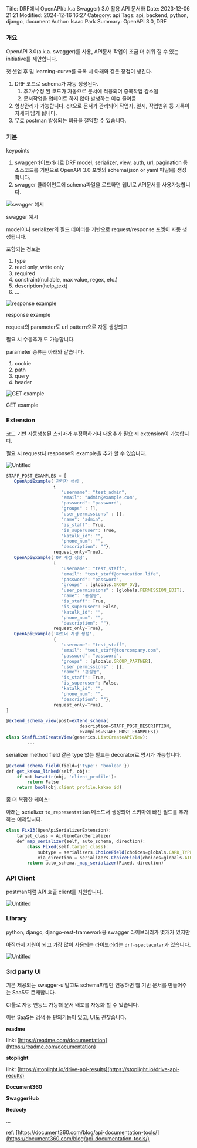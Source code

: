 Title: DRF에서 OpenAPI(a.k.a Swagger) 3.0 활용 API 문서화
Date: 2023-12-06 21:21
Modified: 2024-12-16 16:27
Category: api
Tags: api, backend, python, django, document
Author: Isaac Park
Summary: OpenAPI 3.0, DRF



### 개요

OpenAPI 3.0(a.k.a. swagger)를 사용, API문서 작업이 조금 더 쉬워 질 수 있는 initiative를 제안합니다.

첫 셋업 후 및 learning-curve를 극복 시 아래와 같은 장점이 생긴다.

1. DRF 코드로 schema가 자동 생성된다.
    1. 추가/수정 된 코드가 자동으로 문서에 적용되어 중복작업 감소됨
    2. 문서작업을 업데이트 하지 않아 발생하는 이슈 줄어듬
2. 형상관리가 가능합니다.
git으로 문서가 관리되어 작업자, 일시, 작업범위 등 기록이 자세히 남게 됩니다.
3. 무료
postman 발생되는 비용을 절약할 수 있습니다.

### 기본

keypoints

1. swagger라이브러리로 DRF model, serializer, view, auth, url, pagination 등 소스코드를 기반으로 OpenAPI 3.0 포멧의 schema(json or yaml 파일)를 생성합니다.
2. swagger 클라이언트에 schema파일을 로드하면 웹UI로 API문서를 사용가능합니다.

![swagger 예시](../images/openapi/Untitled.png)

swagger 예시

model이나 serializer의 필드 데이터를 기반으로 request/response 포멧이 자동 생성됩니다.

포함되는 정보는 

1. type
2. read only, write only
3. required
4. constraint(nullable, max value, regex, etc.)
5. description(help_text)
6. …

![response example](../images/openapi/Untitled%201.png)

response example

request의 parameter도 url pattern으로 자동 생성되고

필요 시 수동추가 도 가능합니다.

parameter 종류는 아래와 같습니다.

1. cookie
2. path
3. query
4. header

![GET example](../images/openapi/Untitled%202.png)

GET example

### Extension

코드 기반 자동생성된 스키마가 부정확하거나 내용추가 필요 시 extension이 가능합니다.

필요 시 request나 response의 example을 추가 할 수 있습니다.

![Untitled](../images/openapi/Untitled%203.png)

```jsx
STAFF_POST_EXAMPLES = [
   OpenApiExample('관리자 생성', 
                  {
                     "username": "test_admin",
                     "email": "admin@example.com",
                     "password": "password",
                     "groups" : [],
                     "user_permissions" : [],
                     "name": "admin",
                     "is_staff": True,
                     "is_superuser": True,
                     "katalk_id": "",
                     "phone_num": "",
                     "description": ""},
                  request_only=True),
   OpenApiExample('OV 계정 생성', 
                  {
                     "username": "test_staff",
                     "email": "test_staff@onvacation.life",
                     "password": "password",
                     "groups" : [globals.GROUP_OV],
                     "user_permissions" : [globals.PERMISSION_EDIT],
                     "name": "홍길동",
                     "is_staff": True,
                     "is_superuser": False,
                     "katalk_id": "",
                     "phone_num": "",
                     "description": ""},
                  request_only=True),
   OpenApiExample('파트너 계정 생성', 
                  {
                     "username": "test_staff",
                     "email": "test_staff@tourcompany.com",
                     "password": "password",
                     "groups" : [globals.GROUP_PARTNER],
                     "user_permissions" : [],
                     "name": "홍길동",
                     "is_staff": True,
                     "is_superuser": False,
                     "katalk_id": "",
                     "phone_num": "",
                     "description": ""},
                  request_only=True),
]

@extend_schema_view(post=extend_schema(
                            description=STAFF_POST_DESCRIPTION,
                            examples=STAFF_POST_EXAMPLES))
class StaffListCreateView(generics.ListCreateAPIView):
		...
```

serializer method field 같은 type 없는 필드는 decorator로 명시가 가능합니다.

```jsx
@extend_schema_field(field={'type': 'boolean'})
def get_kakao_linked(self, obj):
    if not hasattr(obj, 'client_profile'):
        return False
    return bool(obj.client_profile.kakao_id)
```

좀 더 복잡한 케이스:

아래는 serializer `to_representation` 메소드서 생성되어 스키마에 빠진 필드를 추가하는 예제입니다.

```jsx
class Fix13(OpenApiSerializerExtension):
    target_class = AirlineCardSerializer
    def map_serializer(self, auto_schema, direction):
        class Fixed(self.target_class):
            subtype = serializers.ChoiceField(choices=globals.CARD_TYPE_AIRLINE_SUBTYPE_CHOICES, required=False)
            via_direction = serializers.ChoiceField(choices=globals.AIRLINE_CARD_VIA_DIRECTION_CHOICES, required=False)
        return auto_schema._map_serializer(Fixed, direction)
```

### API Client

postman처럼 API 호출 client를 지원합니다.

![Untitled](../images/openapi/Untitled%204.png)

### Library

python, django, django-rest-framework용 swagger 라이브러리가 몇개가 있지만

아직까지 지원이 되고 가장 많이 사용되는 라이브러리는 `drf-spectacular`가 있습니다.

![Untitled](../images/openapi/Untitled%205.png)

### 3rd party UI

기본 제공되는 swagger-ui말고도 schema파일만 연동하면 웹 기반 문서를 만들어주는 SaaS도 존재합니다.

CI툴로 자동 연동도 가능해 문서 배포를 자동화 할 수 있습니다.

이런 SaaS는 검색 등 편의기능이 있고, UI도 괜찮습니다.

**readme**

link: [https://readme.com/documentation](https://readme.com/documentation)

**stoplight**

link: [https://stoplight.io/drive-api-results](https://stoplight.io/drive-api-results)

**Document360**

**SwaggerHub**

**Redocly**

…

ref: [https://document360.com/blog/api-documentation-tools/](https://document360.com/blog/api-documentation-tools/)
